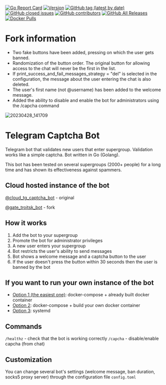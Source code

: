 <a href="https://goreportcard.com/report/github.com/mxssl/tg-captcha-bot"><img src="https://goreportcard.com/badge/github.com/mxssl/tg-captcha-bot" alt="Go Report Card"></a>
<a href="https://github.com/mxssl/tg-captcha-bot/releases/latest"><img src="https://img.shields.io/github/go-mod/go-version/mxssl/tg-captcha-bot" alt="Version"></a>
<a href="https://github.com/mxssl/tg-captcha-bot/releases/latest"><img alt="GitHub tag (latest by date)" src="https://img.shields.io/github/v/tag/mxssl/tg-captcha-bot"></a>
<a href="https://github.com/mxssl/tg-captcha-bot/issues"><img alt="GitHub closed issues" src="https://img.shields.io/github/issues-closed-raw/mxssl/tg-captcha-bot"></a>
<a href="https://github.com/mxssl/tg-captcha-bot/graphs/contributors"><img alt="GitHub contributors" src="https://img.shields.io/github/contributors/mxssl/tg-captcha-bot"></a>
<a href="https://github.com/mxssl/tg-captcha-bot/releases/latest"><img alt="GitHub All Releases" src="https://img.shields.io/github/downloads/mxssl/tg-captcha-bot/total"></a>
<a href="https://hub.docker.com/r/mxssl/tg-captcha-bot"><img alt="Docker Pulls" src="https://img.shields.io/docker/pulls/mxssl/tg-captcha-bot"></a>
  
# Fork information
- Two fake buttons have been added, pressing on which the user gets banned.
- Randomization of the button order. The original button for allowing access to the chat will never be the first in the list.
- If print_success_and_fail_messages_strategy = "del" is selected in the configuration, the message about the user entering the chat is also deleted.
- The user's first name (not @username) has been added to the welcome message.
- Added the ability to disable and enable the bot for administrators using the /capcha command

![20230428_141709](https://user-images.githubusercontent.com/1340282/235134062-dba47c48-1a89-4567-887c-1cc81a662041.gif)

# Telegram Captcha Bot

Telegram bot that validates new users that enter supergroup. Validation works like a simple captcha. Bot written in Go (Golang).

This bot has been tested on several supergroups (2000+ people) for a long time and has shown its effectiveness against spammers.

## Cloud hosted instance of the bot

[@cloud_tg_captcha_bot](https://t.me/cloud_tg_captcha_bot) - original

[@gate_troitsk_bot](https://t.me/gate_troitsk_bot) - fork


## How it works

1. Add the bot to your supergroup
2. Promote the bot for administrator privileges
3. A new user enters your supergroup
4. Bot restricts the user's ability to send messages
5. Bot shows a welcome message and a captcha button to the user
6. If the user doesn't press the button within 30 seconds then the user is banned by the bot

## If you want to run your own instance of the bot

- [Option 1 (the easiest one)](./INSTALL-1.md): docker-compose + already built docker container
- [Option 2](./INSTALL-2.md): docker-compose + build your own docker container
- [Option 3](./INSTALL-3.md): systemd

## Commands

`/healthz` - check that the bot is working correctly
`/capcha` - disable/enable capcha (from chat)

## Сustomization

You can change several bot's settings (welcome message, ban duration, socks5 proxy server) through the configuration file `config.toml`
